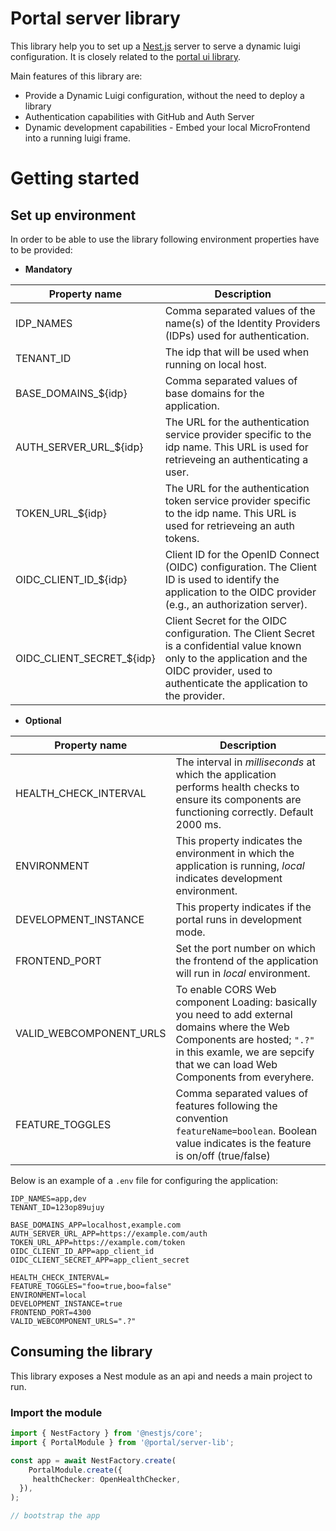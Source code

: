 # Portal server library

This library help you to set up a [Nest.js](https://nestjs.com/) server to serve a dynamic luigi configuration.
It is closely related to the [portal ui library](https://github.com/openmfp/portal-ui-lib).

Main features of this library are:

* Provide a Dynamic Luigi configuration, without the need to deploy a library
* Authentication capabilities with GitHub and Auth Server
* Dynamic development capabilities - Embed your local MicroFrontend into a running luigi frame.

# Getting started

## Set up environment

In order to be able to use the library following environment properties have to be provided:

- **Mandatory**

| Property name             | Description                                                                                                                                                                                    |
|---------------------------|------------------------------------------------------------------------------------------------------------------------------------------------------------------------------------------------|
| IDP_NAMES                 | Comma separated values of the name(s) of the Identity Providers (IDPs) used for authentication.                                                                                                |
| TENANT_ID                 | The idp that will be used when running on local host.                                                                                                                                          |
| BASE_DOMAINS_${idp}       | Comma separated values of base domains for the application.                                                                                                                                    |
| AUTH_SERVER_URL_${idp}    | The URL for the authentication service provider specific to the idp name. This URL is used for retrieveing an authenticating a user.                                                           |
| TOKEN_URL_${idp}          | The URL for the authentication token service provider specific to the idp name. This URL is used for retrieveing an auth tokens.                                                               |
| OIDC_CLIENT_ID_${idp}     | Client ID for the OpenID Connect (OIDC) configuration. The Client ID is used to identify the application to the OIDC provider (e.g., an authorization server).                                 |
| OIDC_CLIENT_SECRET_${idp} | Client Secret for the OIDC configuration. The Client Secret is a confidential value known only to the application and the OIDC provider, used to authenticate the application to the provider. |

- **Optional**

| Property name           | Description                                                                                                                                                                                                 |
|-------------------------|-------------------------------------------------------------------------------------------------------------------------------------------------------------------------------------------------------------|
| HEALTH_CHECK_INTERVAL   | The interval in *milliseconds* at which the application performs health checks to ensure its components are functioning correctly. Default 2000 ms.                                                         |
| ENVIRONMENT             | This property indicates the environment in which the application is running, *local* indicates development environment.                                                                                     |
| DEVELOPMENT_INSTANCE    | This property indicates if the portal runs in development mode.                                                                                                                                             |
| FRONTEND_PORT           | Set the port number on which the frontend of the application will run in *local* environment.                                                                                                               |
| VALID_WEBCOMPONENT_URLS | To enable CORS Web component Loading: basically you need to add external domains where the Web Components are hosted; `".?"` in this examle, we are sepcify that we can load Web Components from everyhere. |
| FEATURE_TOGGLES         | Comma separated values of features following the convention `featureName=boolean`. Boolean value indicates is the feature is on/off (true/false)                                                            |

Below is an example of a `.env` file for configuring the application:

```properties
IDP_NAMES=app,dev
TENANT_ID=123op89ujuy

BASE_DOMAINS_APP=localhost,example.com
AUTH_SERVER_URL_APP=https://example.com/auth
TOKEN_URL_APP=https://example.com/token
OIDC_CLIENT_ID_APP=app_client_id
OIDC_CLIENT_SECRET_APP=app_client_secret

HEALTH_CHECK_INTERVAL=
FEATURE_TOGGLES="foo=true,boo=false"
ENVIRONMENT=local
DEVELOPMENT_INSTANCE=true
FRONTEND_PORT=4300
VALID_WEBCOMPONENT_URLS=".?"
```

## Consuming the library

This library exposes a Nest module as an api and needs a main project to run.

### Import the module

```ts
import { NestFactory } from '@nestjs/core';
import { PortalModule } from '@portal/server-lib';

const app = await NestFactory.create(
    PortalModule.create({
     healthChecker: OpenHealthChecker,
  }),
);

// bootstrap the app
```
